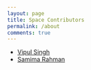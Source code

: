 ```yaml
---
layout: page
title: Space Contributors
permalink: /about
comments: true
---
```


- [Vipul Singh](https://www.linkedin.com/in/vipulsinghtech/)
- [Samima Rahman](https://www.linkedin.com/in/samina/)
